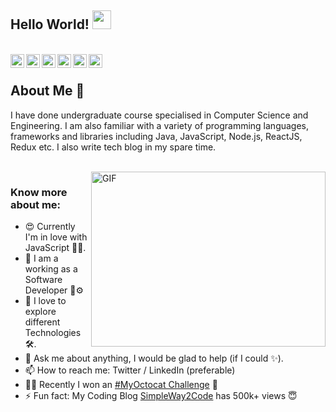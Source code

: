 ## Hello World! <img src="https://raw.githubusercontent.com/hrish4bh/hrish4bh/master/images/waving.gif" width="30px"></h2>
<br />
<a href="https://twitter.com/hrish4bh">
  <img align="left" alt="Hrishabh's Twitter" width="22px" src="https://cdn.jsdelivr.net/npm/simple-icons@v3/icons/twitter.svg" />
</a>
<a href="https://www.linkedin.com/in/hrishabh-kumar/">
  <img align="left" alt="Hrishabh's Linkdein" width="22px" src="https://cdn.jsdelivr.net/npm/simple-icons@v3/icons/linkedin.svg" />
</a>
<a href="https://github.com/hrish4bh">
  <img align="left" alt="Hrishabh's Github" width="22px" src="https://cdn.jsdelivr.net/npm/simple-icons@v3/icons/github.svg" />
</a>
<a href="https://t.me/hrish4bh">
  <img align="left" alt="Hrishabh's Telegram" width="22px" src="https://cdn.jsdelivr.net/npm/simple-icons@v3/icons/telegram.svg" />
</a>
<a href="https://instagram.com/hrishabh._.hb/">
  <img align="left" alt="Hrishabh's Instagram" width="22px" src="https://cdn.jsdelivr.net/npm/simple-icons@v3/icons/instagram.svg" />
</a>
<a href="https://www.facebook.com/hrishabh.bajaj1/">
  <img align="left" alt="Hrishabh's Facebook" width="22px" src="https://cdn.jsdelivr.net/npm/simple-icons@v3/icons/facebook.svg" />
</a>
<!-- <a href="https://www.hackerrank.com/hrishabh0007/">
  <img align="left" alt="Hrishabh's Hackerrank" width="22px" src="https://cdn.jsdelivr.net/npm/simple-icons@v3/icons/hackerrank.svg" />
</a>-->

<br />

## About Me  🧐
I have done undergraduate course specialised in Computer Science and Engineering. I am also familiar with a variety of programming languages, frameworks and libraries including Java, JavaScript, Node.js, ReactJS, Redux etc. I also write tech blog in my spare time. 

<br />

<img align="right" height="280" width="375" alt="GIF" src="https://raw.githubusercontent.com/hrish4bh/hrish4bh/master/images/Main-Image.jpg" />


### Know more about me:

- 😍 Currently I'm in love with JavaScript 👨‍💻.
- 🌱 I am a working as a Software Developer 🐞⚙
- 🚀 I love to explore different Technologies 🛠.
- 💬 Ask me about anything, I would be glad to help (if I could ✨).
- 📫 How to reach me: Twitter / LinkedIn (preferable)
- 👨‍🎨 Recently I won an <a href ="https://twitter.com/GitHubEducation/status/1286753167519166469?s=20">#MyOctocat Challenge</a> 💫
- ⚡ Fun fact: My Coding Blog <a href = "https://www.simpleway2code.me/">SimpleWay2Code</a> has 500k+ views 😇

<!--<p align="center"><img width="50%" src="https://github-readme-stats.vercel.app/api?username=hrish4bh&show_icons=true" /></p> -->

<!-- <img align="center" src="https://github-readme-stats.vercel.app/api/top-langs/?username=hrish4bh&theme=radical&hide_langs_below=1" /> -->
